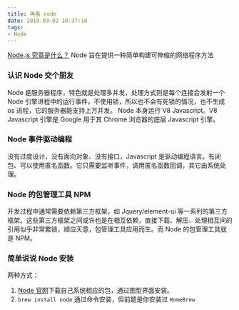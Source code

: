 ```yaml
---
title: 再看 node
date: 2019-03-02 10:37:10
tags:
- Node
---
```

[Node.js 究竟是什么？](https://www.ibm.com/developerworks/cn/opensource/os-nodejs/)
Node 旨在提供一种简单构建可伸缩的网络程序方法
### 认识 Node 交个朋友
Node 是服务器程序，特色就是处理多并发，处理方式则是每个连接会发射一个 Node 引擎进程中的运行事件，不使用锁，所以也不会有死锁的情况，也不生成 os 进程，它的服务器能支持上万并发。
Node 本身运行 V8 Javascript。V8 Javascript 引擎是 Google 用于其 Chrome 浏览器的底层 Javascript 引擎。
### Node 事件驱动编程
没有过度设计，没有面向对象、没有接口，Javascript 是驱动编程语言。有闭包、可以使用匿名函数。它只需要监听事件，调用匿名函数回调，其它由系统处理。
### Node 的包管理工具 NPM
开发过程中通常需要依赖第三方框架，如 Jquery/element-ui 等一系列的第三方框架。这些第三方框架之间或许也是在相互依赖，直接下载、解压、处理相互间的引用似乎非常繁锁，顺应天意，包管理工具应用而生。而 Node 的包管理工具就是 NPM。
### 简单说说 Node 安装
两种方式：
1.  [Node 官网](http://nodejs.cn/download/)下载自己系统相应的包，通过图型界面安装。
2.  `brew install node` 通过命令安装，但前题是你安装过 `HomeBrew`
